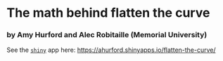 # The math behind flatten the curve
### by Amy Hurford and Alec Robitaille (Memorial University)


See the [`shiny`](http://shiny.rstudio.com/) app here: https://ahurford.shinyapps.io/flatten-the-curve/
